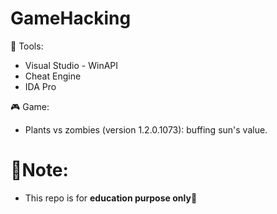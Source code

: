 # GameHacking
🧰 Tools:
- Visual Studio - WinAPI
- Cheat Engine
- IDA Pro

🎮 Game:
- Plants vs zombies (version 1.2.0.1073): buffing sun's value.

# 📓Note:
- This repo is for **education purpose only**🤡
